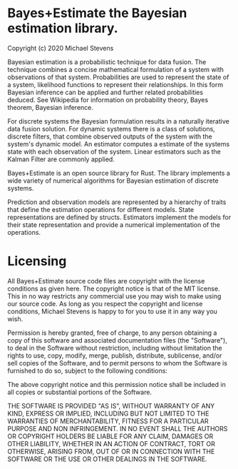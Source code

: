 # Bayes+Estimate the Bayesian estimation library.
Copyright (c) 2020 Michael Stevens

Bayesian estimation is a probabilistic technique for data fusion. The technique combines a concise mathematical formulation of a system with observations of that system.
Probabilities are used to represent the state of a system, likelihood functions to represent their relationships.
In this form Bayesian inference can be applied and further related probabilities deduced. See Wikipedia for information on probability theory, Bayes theorem, Bayesian inference.

For discrete systems the Bayesian formulation results in a naturally iterative data fusion solution. For dynamic systems there is a class of solutions, discrete filters,
that combine observed outputs of the system with the system's dynamic model. An estimator computes a estimate of the systems state with each observation of the system.
Linear estimators such as the Kalman Filter are commonly applied.

Bayes+Estimate is an open source library for Rust. The library implements a wide variety of numerical algorithms for Bayesian estimation of discrete systems.

Prediction and observation models are represented by a hierarchy of traits that define the estimation operations for different models.
State representations are defined by structs.
Estimators implement the models for their state representation and provide a numerical implementation of the operations.

# Licensing

All Bayes+Estimate source code files are copyright with the license conditions as given here. The copyright notice is that of the MIT license.
This in no way restricts any commercial use you may wish to make using our source code.
As long as you respect the copyright and license conditions, Michael Stevens is happy to for you to use it in any way you wish.

Permission is hereby granted, free of charge, to any person obtaining a copy of this software and associated documentation files (the "Software"), to deal in the Software without restriction,
including without limitation the rights to use, copy, modify, merge, publish, distribute, sublicense, and/or sell copies of the Software,
and to permit persons to whom the Software is furnished to do so, subject to the following conditions:

The above copyright notice and this permission notice shall be included in all copies or substantial portions of the Software.

THE SOFTWARE IS PROVIDED "AS IS", WITHOUT WARRANTY OF ANY KIND, EXPRESS OR IMPLIED, INCLUDING BUT NOT LIMITED TO THE WARRANTIES OF MERCHANTABILITY,
FITNESS FOR A PARTICULAR PURPOSE AND NON INFRINGEMENT. IN NO EVENT SHALL THE AUTHORS OR COPYRIGHT HOLDERS BE LIABLE FOR ANY CLAIM, DAMAGES OR OTHER LIABILITY,
WHETHER IN AN ACTION OF CONTRACT, TORT OR OTHERWISE, ARISING FROM, OUT OF OR IN CONNECTION WITH THE SOFTWARE OR THE USE OR OTHER DEALINGS IN THE SOFTWARE.
